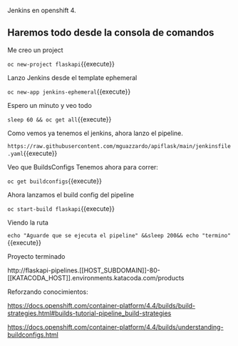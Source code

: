 Jenkins en openshift 4.


## Haremos todo desde la consola de comandos 

Me creo un project

`oc new-project flaskapi`{{execute}}


Lanzo Jenkins desde el template ephemeral

`oc new-app jenkins-ephemeral`{{execute}}

Espero un minuto y veo todo

`sleep 60 && oc get all`{{execute}}

Como vemos ya tenemos el jenkins, ahora lanzo el pipeline.

`https://raw.githubusercontent.com/mguazzardo/apiflask/main/jenkinsfile.yaml`{{execute}}


Veo que BuildsConfigs Tenemos ahora para correr:

`oc get buildconfigs`{{execute}}

Ahora lanzamos el build config del pipeline

`oc start-build flaskapi`{{execute}}


Viendo la ruta

`echo "Aguarde que se ejecuta el pipeline" &&sleep 200&& echo "termino"`{{execute}}

Proyecto terminado

http://flaskapi-pipelines.[[HOST_SUBDOMAIN]]-80-[[KATACODA_HOST]].environments.katacoda.com/products


Reforzando conocimientos:

https://docs.openshift.com/container-platform/4.4/builds/build-strategies.html#builds-tutorial-pipeline_build-strategies

https://docs.openshift.com/container-platform/4.4/builds/understanding-buildconfigs.html



